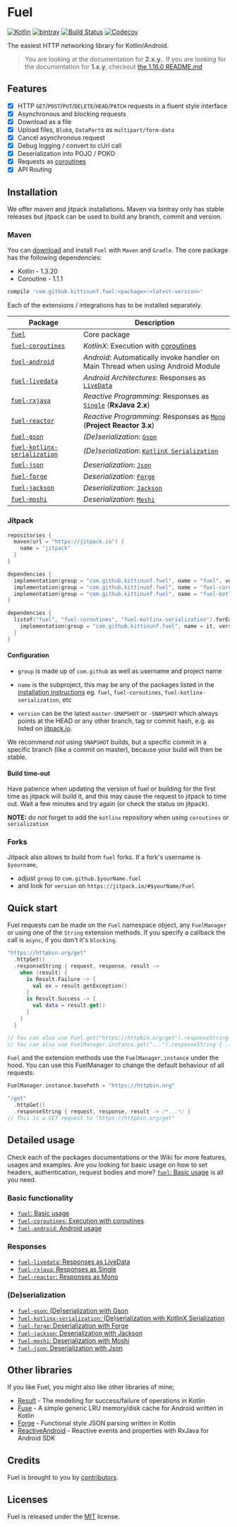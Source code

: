 # Fuel

[![Kotlin](https://img.shields.io/badge/Kotlin-1.3.20-blue.svg)](https://kotlinlang.org)
[![bintray](https://api.bintray.com/packages/kittinunf/maven/Fuel-Android/images/download.svg)](https://bintray.com/kittinunf/maven/Fuel-Android/_latestVersion)
[![Build Status](https://travis-ci.org/kittinunf/fuel.svg?branch=master)](https://travis-ci.org/kittinunf/fuel)
[![Codecov](https://codecov.io/github/kittinunf/fuel/coverage.svg?branch=master)](https://codecov.io/gh/kittinunf/fuel)

The easiest HTTP networking library for Kotlin/Android.

> You are looking at the documentation for **2.x.y.**. If you are looking for the documentation for **1.x.y**, checkout [the 1.16.0 README.md](https://github.com/kittinunf/Fuel/blob/1.16.0/README.md)

## Features

- [x] HTTP `GET`/`POST`/`PUT`/`DELETE`/`HEAD`/`PATCH` requests in a fluent style interface
- [x] Asynchronous and blocking requests
- [x] Download as a file
- [x] Upload files, `Blob`s, `DataPart`s as `multipart/form-data`
- [x] Cancel asynchronous request
- [x] Debug logging / convert to cUrl call
- [x] Deserialization into POJO / POKO
- [x] Requests as [coroutines](https://github.com/Kotlin/kotlinx.coroutines)
- [x] API Routing

## Installation

We offer maven and jitpack installations. Maven via bintray only has stable releases but jitpack can be used to build any branch, commit and version.

### Maven
You can [download](https://bintray.com/kittinunf/maven/Fuel-Android/_latestVersion) and install `Fuel` with `Maven` and `Gradle`. The core package has the following dependencies:
* Kotlin - 1.3.20
* Coroutine - 1.1.1

```groovy
compile 'com.github.kittinunf.fuel:<package>:<latest-version>'
```

Each of the extensions / integrations has to be installed separately.

| Package | Description |
|----------|---------|
| [`fuel`](./fuel) | Core package |
| [`fuel-coroutines`](./fuel-coroutines) | _KotlinX_: Execution with [coroutines](https://github.com/Kotlin/kotlinx.coroutines) |
| [`fuel-android`](./fuel-android) |  _Android_: Automatically invoke handler on Main Thread when using Android Module |
| [`fuel-livedata`](./fuel-livedata) | _Android Architectures_: Responses as [`LiveData`](https://developer.android.com/topic/libraries/architecture/livedata.html) |
| [`fuel-rxjava`](./fuel-rxjava) | _Reactive Programming_: Responses as [`Single`](http://reactivex.io/RxJava/2.x/javadoc/io/reactivex/Single.html) (**RxJava 2.x**)
| [`fuel-reactor`](./fuel-reactor) | _Reactive Programming_: Responses as [`Mono`](https://projectreactor.io/docs/core/release/reference/#mono) (**Project Reactor 3.x**)
| [`fuel-gson`](./fuel-gson) | _(De)serialization_: [`Gson`](https://github.com/google/gson) |
| [`fuel-kotlinx-serialization`](/fuel-kotlinx-serialization) | _(De)serialization_: [`KotlinX Serialization`](https://github.com/Kotlin/kotlinx.serialization) |
| [`fuel-json`](/fuel-json) | _Deserialization_: [`Json`](http://www.json.org/) |
| [`fuel-forge`](./fuel-forge) | _Deserialization_: [`Forge`](https://github.com/kittinunf/Forge/) |
| [`fuel-jackson`](./fuel-jackson) | _Deserialization_: [`Jackson`](https://github.com/FasterXML/jackson-module-kotlin)
| [`fuel-moshi`](./fuel-moshi) | _Deserialization_: [`Moshi`](https://github.com/square/moshi)  |

### Jitpack

```kotlin
repositories {
  maven(url = "https://jitpack.io") {
    name = "jitpack"
  }
}

dependencies {
  implementation(group = "com.github.kittinunf.fuel", name = "fuel", version = "-SNAPSHOT")
  implementation(group = "com.github.kittinunf.fuel", name = "fuel-coroutines", version = "-SNAPSHOT")
  implementation(group = "com.github.kittinunf.fuel", name = "fuel-kotlinx-serialization", version = "-SNAPSHOT")
}
```


```kotlin
dependencies {
  listof("fuel", "fuel-coroutines", "fuel-kotlinx-serialization").forEach {
    implementation(group = "com.github.kittinunf.fuel", name = it, version = "-SNAPSHOT")
  }
}
```

#### Configuration
- `group` is made up of `com.github` as well as username and project name

- `name` is the subproject, this may be any of the packages listed in the [installation instructions](https://github.com/kittinunf/fuel#installation)
eg. `fuel`, `fuel-coroutines`, `fuel-kotlinx-serialization`, etc
- `version` can be the latest `master-SMAPSHOT` or `-SNAPSHOT` which always points at the HEAD or any other branch, tag or commit hash, e.g. as listed on [jitpack.io](https://jitpack.io/#kittinunf/fuel).

We recommend _not_ using `SNAPSHOT` builds, but a specific commit in a specific branch (like a commit on master), because your build will then be stable.

#### Build time-out
Have patience when updating the version of fuel or building for the first time as jitpack will build it, and this may cause the request to jitpack to time out. Wait a few minutes and try again (or check the status on jitpack).

**NOTE:** do _not_ forget to add the `kotlinx` repository when using `coroutines` or `serialization`

### Forks
Jitpack also allows to build from `fuel` forks. If a fork's username is `$yourname`,
- adjust `group` to `com.github.$yourName.fuel`
- and look for `version` on `https://jitpack.io/#$yourName/Fuel`

## Quick start

Fuel requests can be made on the `Fuel` namespace object, any `FuelManager` or using one of the `String` extension methods. If you specify a callback the call is `async`, if you don't it's `blocking`.

```kotlin
"https://httpbin.org/get"
  .httpGet()
  .responseString { request, response, result ->
    when (result) {
      is Result.Failure -> {
        val ex = result.getException()
      }
      is Result.Success -> {
        val data = result.get()
      }
    }
  }

// You can also use Fuel.get("https://httpbin.org/get").responseString { ... }
// You can also use FuelManager.instance.get("...").responseString { ... }
```

`Fuel` and the extension methods use the `FuelManager.instance` under the hood. You can use this FuelManager to change the default behaviour of all requests:

```kotlin
FuelManager.instance.basePath = "https://httpbin.org"

"/get"
  .httpGet()
  .responseString { request, response, result -> /*...*/ }
// This is a GET request to "https://httpbin.org/get"
```

## Detailed usage

Check each of the packages documentations or the Wiki for more features, usages and examples. Are you looking for basic usage on how to set headers, authentication, request bodies and more? [`fuel`: Basic usage](./fuel/README.md) is all you need.

### Basic functionality
- [`fuel`: Basic usage](./fuel/README.md)
- [`fuel-coroutines`: Execution with coroutines](./fuel-coroutines/README.md)
- [`fuel-android`: Android usage](./fuel-android/README.md)

### Responses
- [`fuel-livedata`: Responses as LiveData](./fuel-livedata/README.md)
- [`fuel-rxjava`: Responses as Single](./fuel-coroutines/README.md)
- [`fuel-reactor`: Responses as Mono](./fuel-coroutines/README.md)

### (De)serialization
- [`fuel-gson`: (De)serialization with Gson](./fuel-gson/README.md)
- [`fuel-kotlinx-serialization`: (De)serialization with KotlinX Serialization](/fuel-kotlinx-serialization/README.md)
- [`fuel-forge`: Deserialization with Forge](./fuel-forge/README.md)
- [`fuel-jackson`: Deserialization with Jackson](./fuel-jackson/README.md)
- [`fuel-moshi`: Deserialization with Moshi](./fuel-moshi/README.md)
- [`fuel-json`: Deserialization with Json](./fuel-json/README.md)


## Other libraries

If you like Fuel, you might also like other libraries of mine;
* [Result](https://github.com/kittinunf/Result) - The modelling for success/failure of operations in Kotlin
* [Fuse](https://github.com/kittinunf/Fuse) - A simple generic LRU memory/disk cache for Android written in Kotlin
* [Forge](https://github.com/kittinunf/Forge) - Functional style JSON parsing written in Kotlin
* [ReactiveAndroid](https://github.com/kittinunf/ReactiveAndroid) - Reactive events and properties with RxJava for Android SDK

## Credits

Fuel is brought to you by [contributors](https://github.com/kittinunf/Fuel/graphs/contributors).

## Licenses

Fuel is released under the [MIT](https://opensource.org/licenses/MIT) license.
